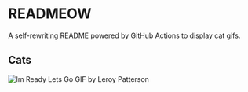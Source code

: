 # READMEOW

A self-rewriting README powered by GitHub Actions to display cat gifs.

## Cats

![Im Ready Lets Go GIF by Leroy Patterson](https://media3.giphy.com/media/CjmvTCZf2U3p09Cn0h/200.gif?cid=9acd02davz5uo5tbwaryetc5okh740b48v5ol1zf0gm08i45&ep=v1_gifs_search&rid=200.gif&ct=g)
